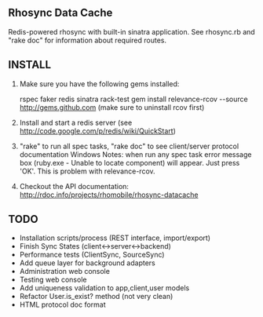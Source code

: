 Rhosync Data Cache
-------------------------------------------------------------

Redis-powered rhosync with built-in sinatra application. See rhosync.rb and "rake doc"
for information about required routes.

INSTALL
-------------------------------------------------------------
1. Make sure you have the following gems installed:

	rspec
	faker
	redis
	sinatra
	rack-test
	gem install relevance-rcov --source http://gems.github.com (make sure to uninstall rcov first)
	
2. Install and start a redis server (see http://code.google.com/p/redis/wiki/QuickStart)

3. "rake" to run all spec tasks, "rake doc" to see client/server protocol documentation
Windows Notes: when run any spec task error message box (ruby.exe - Unable to locate component) will appear. Just press 'OK'. 
This is problem with relevance-rcov.

4. Checkout the API documentation: http://rdoc.info/projects/rhomobile/rhosync-datacache

TODO
-------------------------------------------------------------
* Installation scripts/process (REST interface, import/export)
* Finish Sync States (client<->server<->backend)
* Performance tests (ClientSync, SourceSync)
* Add queue layer for background adapters
* Administration web console
* Testing web console
* Add uniqueness validation to app,client,user models
* Refactor User.is_exist? method (not very clean)
* HTML protocol doc format